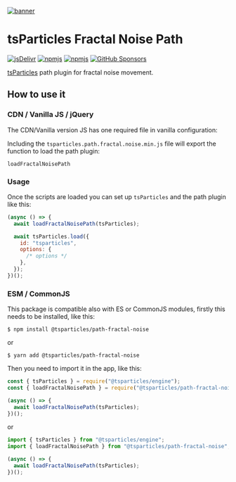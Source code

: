 [![banner](https://particles.js.org/images/banner3.png)](https://particles.js.org)

# tsParticles Fractal Noise Path

[![jsDelivr](https://data.jsdelivr.com/v1/package/npm/@tsparticles/path-fractal-noise/badge)](https://www.jsdelivr.com/package/npm/@tsparticles/path-fractal-noise)
[![npmjs](https://badge.fury.io/js/@tsparticles/path-fractal-noise.svg)](https://www.npmjs.com/package/@tsparticles/path-fractal-noise)
[![npmjs](https://img.shields.io/npm/dt/@tsparticles/path-fractal-noise)](https://www.npmjs.com/package/@tsparticles/path-fractal-noise) [![GitHub Sponsors](https://img.shields.io/github/sponsors/matteobruni)](https://github.com/sponsors/matteobruni)

[tsParticles](https://github.com/tsparticles/tsparticles) path plugin for fractal noise movement.

## How to use it

### CDN / Vanilla JS / jQuery

The CDN/Vanilla version JS has one required file in vanilla configuration:

Including the `tsparticles.path.fractal.noise.min.js` file will export the function to load the path plugin:

```text
loadFractalNoisePath
```

### Usage

Once the scripts are loaded you can set up `tsParticles` and the path plugin like this:

```javascript
(async () => {
  await loadFractalNoisePath(tsParticles);

  await tsParticles.load({
    id: "tsparticles",
    options: {
      /* options */
    },
  });
})();
```

### ESM / CommonJS

This package is compatible also with ES or CommonJS modules, firstly this needs to be installed, like this:

```shell
$ npm install @tsparticles/path-fractal-noise
```

or

```shell
$ yarn add @tsparticles/path-fractal-noise
```

Then you need to import it in the app, like this:

```javascript
const { tsParticles } = require("@tsparticles/engine");
const { loadFractalNoisePath } = require("@tsparticles/path-fractal-noise");

(async () => {
  await loadFractalNoisePath(tsParticles);
})();
```

or

```javascript
import { tsParticles } from "@tsparticles/engine";
import { loadFractalNoisePath } from "@tsparticles/path-fractal-noise";

(async () => {
  await loadFractalNoisePath(tsParticles);
})();
```
